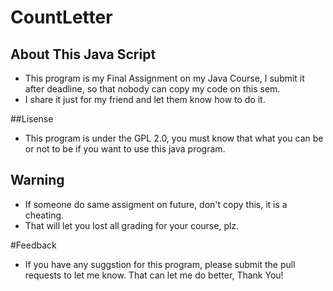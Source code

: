 # CountLetter

## About This Java Script
- This program is my Final Assignment on my Java Course, I submit it after deadline, so that nobody can copy my code on this sem.
- I share it just for my friend and let them know how to do it.

##Lisense
- This program is under the GPL 2.0, you must know that what you can be or not to be if you want to use this java program.

## Warning
- If someone do same assigment on future, don't copy this, it is a cheating.
- That will let you lost all grading for your course, plz.

#Feedback
- If you have any suggstion for this program, please submit the pull requests to let me know. That can let me do better, Thank You!
